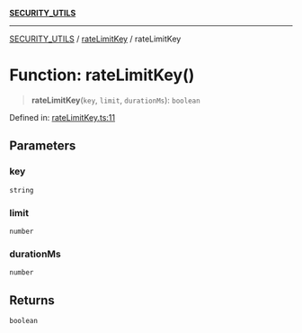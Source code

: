 [**SECURITY_UTILS**](../../README.md)

***

[SECURITY_UTILS](../../README.md) / [rateLimitKey](../README.md) / rateLimitKey

# Function: rateLimitKey()

> **rateLimitKey**(`key`, `limit`, `durationMs`): `boolean`

Defined in: [rateLimitKey.ts:11](https://github.com/dailker/everyutil-js/blob/b3e269da55b7d96c15eb37e98c5c4f6b94f05f6f/src/security/rateLimitKey.ts#L11)

## Parameters

### key

`string`

### limit

`number`

### durationMs

`number`

## Returns

`boolean`
